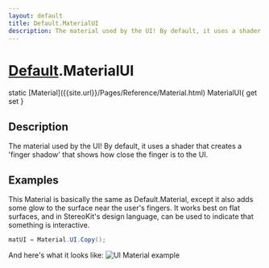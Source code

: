 ```yaml
---
layout: default
title: Default.MaterialUI
description: The material used by the UI! By default, it uses a shader that creates a 'finger shadow' that shows how close the finger is to the UI.
---
```

# [Default]({{site.url}}/Pages/Reference/Default.html).MaterialUI

<div class='signature' markdown='1'>
static [Material]({{site.url}}/Pages/Reference/Material.html) MaterialUI{ get set }
</div>

## Description
The material used by the UI! By default, it uses a shader
that creates a 'finger shadow' that shows how close the finger is
to the UI.


## Examples

This Material is basically the same as Default.Material, except it
also adds some glow to the surface near the user's fingers. It
works best on flat surfaces, and in StereoKit's design language,
can be used to indicate that something is interactive.
```csharp
matUI = Material.UI.Copy();
```
And here's what it looks like:
![UI Material example]({{site.screen_url}}/MaterialUI.jpg)

